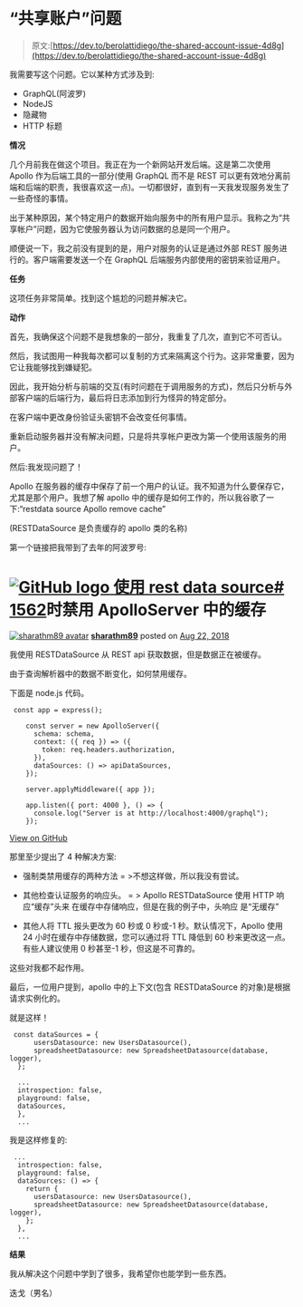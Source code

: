 # “共享账户”问题

> 原文:[https://dev.to/berolattidiego/the-shared-account-issue-4d8g](https://dev.to/berolattidiego/the-shared-account-issue-4d8g)

我需要写这个问题。它以某种方式涉及到:

*   GraphQL(阿波罗)
*   NodeJS
*   隐藏物
*   HTTP 标题

**情况**

几个月前我在做这个项目。我正在为一个新网站开发后端。这是第二次使用 Apollo 作为后端工具的一部分(使用 GraphQL 而不是 REST 可以更有效地分离前端和后端的职责，我很喜欢这一点)。一切都很好，直到有一天我发现服务发生了一些奇怪的事情。

出于某种原因，某个特定用户的数据开始向服务中的所有用户显示。我称之为“共享帐户”问题，因为它使服务器认为访问数据的总是同一个用户。

顺便说一下，我之前没有提到的是，用户对服务的认证是通过外部 REST 服务进行的。客户端需要发送一个在 GraphQL 后端服务内部使用的密钥来验证用户。

**任务**

这项任务非常简单。找到这个尴尬的问题并解决它。

**动作**

首先，我确保这个问题不是我想象的一部分，我重复了几次，直到它不可否认。

然后，我试图用一种我每次都可以复制的方式来隔离这个行为。这非常重要，因为它让我能够找到嫌疑犯。

因此，我开始分析与前端的交互(有时问题在于调用服务的方式)，然后只分析与外部客户端的后端行为，最后将日志添加到行为怪异的特定部分。

在客户端中更改身份验证头密钥不会改变任何事情。

重新启动服务器并没有解决问题，只是将共享帐户更改为第一个使用该服务的用户。

然后:我发现问题了！

Apollo 在服务器的缓存中保存了前一个用户的认证。我不知道为什么要保存它，尤其是那个用户。我想了解 apollo 中的缓存是如何工作的，所以我谷歌了一下:“restdata source Apollo remove cache”

(RESTDataSource 是负责缓存的 apollo 类的名称)

第一个链接把我带到了去年的阿波罗号:

# [![GitHub logo](../Images/a73f630113876d78cff79f59c2125b24.png) 使用 rest data source# 1562](https://github.com/apollographql/apollo-server/issues/1562)时禁用 ApolloServer 中的缓存

[![sharathm89 avatar](../Images/001f53e0bc73e03c77fb632871e216b6.png)](https://github.com/sharathm89) **[sharathm89](https://github.com/sharathm89)** posted on [<time datetime="2018-08-22T09:17:40Z">Aug 22, 2018</time>](https://github.com/apollographql/apollo-server/issues/1562)

我使用 RESTDataSource 从 REST api 获取数据，但是数据正在被缓存。

由于查询解析器中的数据不断变化，如何禁用缓存。

下面是 node.js 代码。

```
 const app = express();

    const server = new ApolloServer({
      schema: schema,
      context: ({ req }) => ({
        token: req.headers.authorization,
      }),
      dataSources: () => apiDataSources,
    });

    server.applyMiddleware({ app });

    app.listen({ port: 4000 }, () => {
      console.log("Server is at http://localhost:4000/graphql");
    }); 
```

[View on GitHub](https://github.com/apollographql/apollo-server/issues/1562)

那里至少提出了 4 种解决方案:

*   强制类禁用缓存的两种方法
    = >不想这样做，所以我没有尝试。

*   其他检查认证服务的响应头。
    = > Apollo RESTDataSource 使用 HTTP 响应“缓存”头来
    在缓存中存储响应，但是在我的例子中，头响应
    是“无缓存”

*   其他人将 TTL 报头更改为 60 秒或 0 秒或-1 秒。默认情况下，Apollo 使用 24 小时在缓存中存储数据，您可以通过将 TTL 降低到 60 秒来更改这一点。有些人建议使用 0 秒甚至-1 秒，但这是不可靠的。

这些对我都不起作用。

最后，一位用户提到，apollo 中的上下文(包含 RESTDataSource 的对象)是根据请求实例化的。

就是这样！

```
 const dataSources = {
      usersDatasource: new UsersDatasource(),
​      spreadsheetDatasource: new SpreadsheetDatasource(database, logger),
  };

  ...
  introspection: false,
  playground: false,
  dataSources,
  },
  ... 
```

我是这样修复的:

```
 ...
  introspection: false,
  playground: false,
  dataSources: () => {
​    return {
​      usersDatasource: new UsersDatasource(),
​      spreadsheetDatasource: new SpreadsheetDatasource(database, logger),
​    };
  },
  ... 
```

**结果**

我从解决这个问题中学到了很多，我希望你也能学到一些东西。

迭戈（男名）